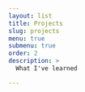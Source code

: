 ```yaml
---
layout: list
title: Projects
slug: projects
menu: true
submenu: true
order: 2
description: >
  What I've learned

---
```


